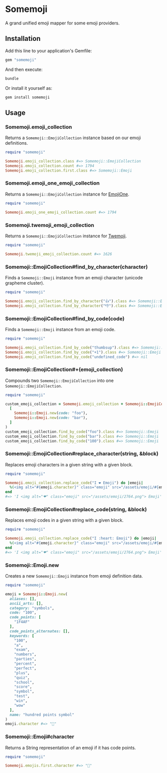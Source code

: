# Somemoji

A grand unified emoji mapper for some emoji providers.

## Installation

Add this line to your application's Gemfile:

```ruby
gem "somemoji"
```

And then execute:

```bash
bundle
```

Or install it yourself as:

```bash
gem install somemoji
```

## Usage

### Somemoji.emoji_collection

Returns a `Somemoji::EmojiCollection` instance based on our emoji definitions.

```ruby
require "somemoji"

Somemoji.emoji_collection.class #=> Somemoji::EmojiCollection
Somemoji.emoji_collection.count #=> 1794
Somemoji.emoji_collection.first.class #=> Somemoji::Emoji
```

### Somemoji.emoji_one_emoji_collection

Returns a `Somemoji::EmojiCollection` instance for [EmojiOne](http://emojione.com/).

```ruby
require "somemoji"

Somemoji.emoji_one_emoji_collection.count #=> 1794
```

### Somemoji.twemoji_emoji_collection

Returns a `Somemoji::EmojiCollection` instance for [Twemoji](http://twitter.github.io/twemoji/).

```ruby
require "somemoji"

Somemoji.twemoji_emoji_collection.count #=> 1626
```

### Somemoji::EmojiCollection#find_by_character(character)

Finds a `Somemoji::Emoji` instance from an emoji character (unicode grapheme cluster).

```ruby
require "somemoji"

Somemoji.emoji_collection.find_by_character("👍").class #=> Somemoji::Emoji
Somemoji.emoji_collection.find_by_character("👎").class #=> Somemoji::Emoji
```

### Somemoji::EmojiCollection#find_by_code(code)

Finds a `Somemoji::Emoji` instance from an emoji code.

```ruby
require "somemoji"

Somemoji.emoji_collection.find_by_code("thumbsup").class #=> Somemoji::Emoji
Somemoji.emoji_collection.find_by_code("+1").class #=> Somemoji::Emoji
Somemoji.emoji_collection.find_by_code("undefined_code") #=> nil
```

### Somemoji::EmojiCollection#+(emoji_collection)

Compounds two `Somemoji::EmojiCollection` into one `Somemoji::EmojiCollection`.

```ruby
require "somemoji"

custom_emoji_collection = Somemoji.emoji_collection + Somemoji::EmojiCollection.new(
  [
    Somemoji::Emoji.new(code: "foo"),
    Somemoji::Emoji.new(code: "bar"),
  ]
)
custom_emoji_collection.find_by_code("foo").class #=> Somemoji::Emoji
custom_emoji_collection.find_by_code("bar").class #=> Somemoji::Emoji
custom_emoji_collection.find_by_code("100").class #=> Somemoji::Emoji
```

### Somemoji::EmojiCollection#replace_character(string, &block)

Replaces emoji characters in a given string with a given block.

```ruby
require "somemoji"

Somemoji.emoji_collection.replace_code("I ❤ Emoji") do |emoji|
  %(<img alt="#{emoji.character}" class="emoji" src="/assets/emoji/#{emoji.code_points.join('-').downcase}.png">)
end
#=> 'I <img alt="❤" class="emoji" src="/assets/emoji/2764.png"> Emoji'
```

### Somemoji::EmojiCollection#replace_code(string, &block)

Replaces emoji codes in a given string with a given block.

```ruby
require "somemoji"

Somemoji.emoji_collection.replace_code("I :heart: Emoji") do |emoji|
  %(<img alt="#{emoji.character}" class="emoji" src="/assets/emoji/#{emoji.code_points.join('-').downcase}.png">)
end
#=> 'I <img alt="❤" class="emoji" src="/assets/emoji/2764.png"> Emoji'
```

### Somemoji::Emoji.new

Creates a new `Somemoji::Emoji` instance from emoji definition data.

```ruby
require "somemoji"

emoji = Somemoji::Emoji.new(
  aliases: [],
  ascii_arts: [],
  category: "symbols",
  code: "100",
  code_points: [
    "1F4AF"
  ],
  code_points_alternates: [],
  keywords: [
    "100",
    "a",
    "exam",
    "numbers",
    "parties",
    "percent",
    "perfect",
    "plus",
    "quiz",
    "school",
    "score",
    "symbol",
    "test",
    "win",
    "wow"
  ],
  name: "hundred points symbol"
)
emoji.character #=> "💯"
```

### Somemoji::Emoji#character

Returns a String representation of an emoji if it has code points.

```ruby
require "somemoji"

Somemoji.emojis.first.character #=> "💯"
```
